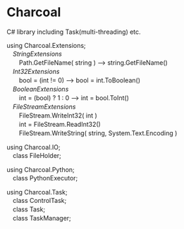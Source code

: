 # Charcoal
C# library including Task(multi-threading) etc.

using Charcoal.Extensions;<br/>
　*StringExtensions*<br/>
　　Path.GetFileName( string ) --> string.GetFileName()<br/>
　*Int32Extensions*<br/>
　　bool = (int != 0) --> bool = int.ToBoolean()<br/>
　*BooleanExtensions*<br/>
　　int = (bool) ? 1 : 0 --> int = bool.ToInt()<br/>
　*FileStreamExtensions*<br/>
　　FileStream.WriteInt32( int )<br/>
　　int = FileStream.ReadInt32()<br/>
　　FileStream.WriteString( string, System.Text.Encoding )<br/>

using Charcoal.IO;<br/>
　class FileHolder;<br/>

using Charcoal.Python;<br/>
　class PythonExecutor;<br/>

using Charcoal.Task;<br/>
　class ControlTask;<br/>
　class Task;<br/>
　class TaskManager;<br/>
